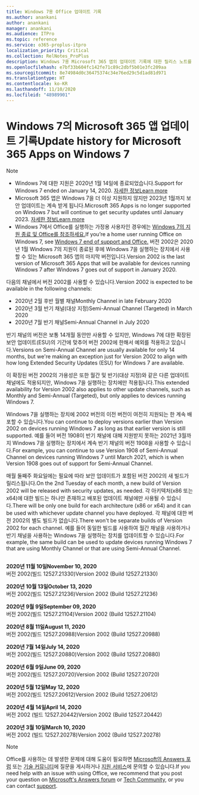 ```yaml
---
title: Windows 7용 Office 업데이트 기록
ms.author: anankani
author: anankani
manager: anankani
ms.audience: ITPro
ms.topic: reference
ms.service: o365-proplus-itpro
localization_priority: Critical
ms.collection: RelNotes_ProPlus
description: Windows 7용 Microsoft 365 앱의 업데이트 기록에 대한 릴리스 노트를 고객에게 제공합니다.
ms.openlocfilehash: e7bf33b604fc142fe71c89c2dbf5b01e3fc209aa
ms.sourcegitcommit: 8e74984d0c36475374c34e76ed29c5d1ad81d971
ms.translationtype: HT
ms.contentlocale: ko-KR
ms.lasthandoff: 11/10/2020
ms.locfileid: "48989901"
---
```

# <a name="update-history-for-microsoft-365-apps-on-windows-7"></a><span data-ttu-id="25ed4-103">Windows 7의 Microsoft 365 앱 업데이트 기록</span><span class="sxs-lookup"><span data-stu-id="25ed4-103">Update history for Microsoft 365 Apps on Windows 7</span></span> 

 > [!NOTE]
>
>- <span data-ttu-id="25ed4-104">Windows 7에 대한 지원은 2020년 1월 14일에 종료되었습니다.</span><span class="sxs-lookup"><span data-stu-id="25ed4-104">Support for Windows 7 ended on January 14, 2020.</span></span> [<span data-ttu-id="25ed4-105">자세한 정보</span><span class="sxs-lookup"><span data-stu-id="25ed4-105">Learn more</span></span>](https://www.microsoft.com/microsoft-365/windows/end-of-windows-7-support?rtc=1)
>- <span data-ttu-id="25ed4-106">Microsoft 365 앱은 Windows 7을 더 이상 지원하지 않지만 2023년 1월까지 보안 업데이트는 계속 받게 됩니다.</span><span class="sxs-lookup"><span data-stu-id="25ed4-106">Microsoft 365 Apps is no longer supported on Windows 7 but will continue to get security updates until January 2023.</span></span> [<span data-ttu-id="25ed4-107">자세한 정보</span><span class="sxs-lookup"><span data-stu-id="25ed4-107">Learn more</span></span>](https://docs.microsoft.com/DeployOffice/windows-7-support)
>- <span data-ttu-id="25ed4-108">Windows 7에서 Office를 실행하는 가정용 사용자인 경우에는 [Windows 7의 지원 종료 및 Office를 참조하세요.](https://support.office.com/en-us/article/windows-7-end-of-support-and-office-78f20fab-b57b-44d7-8368-06a8493f3cb9?ui=en-US&rs=en-US&ad=US)</span><span class="sxs-lookup"><span data-stu-id="25ed4-108">If you’re a home user running Office on Windows 7, see [Windows 7 end of support and Office.](https://support.office.com/en-us/article/windows-7-end-of-support-and-office-78f20fab-b57b-44d7-8368-06a8493f3cb9?ui=en-US&rs=en-US&ad=US)</span></span>
<span data-ttu-id="25ed4-109">버전 2002은 2020년 1월 Windows 7의 지원이 종료된 후에 Windows 7을 실행하는 장치에서 사용할 수 있는 Microsoft 365 앱의 마지막 버전입니다.</span><span class="sxs-lookup"><span data-stu-id="25ed4-109">Version 2002 is the last version of Microsoft 365 Apps that will be available for devices running Windows 7 after Windows 7 goes out of support in January 2020.</span></span>  

<span data-ttu-id="25ed4-110">다음의 채널에서 버전 2002를 사용할 수 있습니다.</span><span class="sxs-lookup"><span data-stu-id="25ed4-110">Version 2002 is expected to be available in the following channels:</span></span>
- <span data-ttu-id="25ed4-111">2020년 2월 후반 월별 채널</span><span class="sxs-lookup"><span data-stu-id="25ed4-111">Monthly Channel in late February 2020</span></span>
- <span data-ttu-id="25ed4-112">2020년 3월 반기 채널(대상 지정)</span><span class="sxs-lookup"><span data-stu-id="25ed4-112">Semi-Annual Channel (Targeted) in March 2020</span></span>
- <span data-ttu-id="25ed4-113">2020년 7월 반기 채널</span><span class="sxs-lookup"><span data-stu-id="25ed4-113">Semi-Annual Channel in July 2020</span></span>

<span data-ttu-id="25ed4-114">반기 채널의 버전은 보통 14개월 동안만 사용할 수 있지만, Windows 7에 대한 확장된 보안 업데이트(ESU)의 기간에 맞추어 버전 2002에 한해서 예외를 적용하고 있습니다.</span><span class="sxs-lookup"><span data-stu-id="25ed4-114">Versions on Semi-Annual Channel are usually available for only 14 months, but we're making an exception just for Version 2002 to align with how long Extended Security Updates (ESU) for Windows 7 are available.</span></span>

<span data-ttu-id="25ed4-115">이 확장된 버전 2002의 가용성은 또한 월간 및 반기(대상 지정)와 같은 다른 업데이트 채널에도 적용되지만, Windows 7을 실행하는 장치에만 적용됩니다.</span><span class="sxs-lookup"><span data-stu-id="25ed4-115">This extended availability for Version 2002 also applies to other update channels, such as Monthly and Semi-Annual (Targeted), but only applies to devices running Windows 7.</span></span>

<span data-ttu-id="25ed4-116">Windows 7을 실행하는 장치에 2002 버전의 이전 버전이 여전히 지원되는 한 계속 배포할 수 있습니다.</span><span class="sxs-lookup"><span data-stu-id="25ed4-116">You can continue to deploy versions earlier than Version 2002 on devices running Windows 7 as long as that earlier version is still supported.</span></span> <span data-ttu-id="25ed4-117">예를 들어 버전 1908이 반기 채널에 대해 지원받지 못하는 2021년 3월까지 Windows 7을 실행하는 장치에서 계속 반기 채널의 버전 1908을 사용할 수 있습니다.</span><span class="sxs-lookup"><span data-stu-id="25ed4-117">For example, you can continue to use Version 1908 of Semi-Annual Channel on devices running Windows 7 until March 2021, which is when Version 1908 goes out of support for Semi-Annual Channel.</span></span>

<span data-ttu-id="25ed4-118">매월 둘째주 화요일에는 필요에 따라 보안 업데이트가 포함된 버전 2002의 새 빌드가 릴리스됩니다.</span><span class="sxs-lookup"><span data-stu-id="25ed4-118">On the 2nd Tuesday of each month, a new build of Version 2002 will be released with security updates, as needed.</span></span> <span data-ttu-id="25ed4-119">각 아키텍처(x86 또는 x64)에 대한 빌드는 하나만 존재하고 배포된 업데이트 채널에만 사용될 수 있습니다.</span><span class="sxs-lookup"><span data-stu-id="25ed4-119">There will be only one build for each architecture (x86 or x64) and it can be used with whichever update channel you have deployed.</span></span> <span data-ttu-id="25ed4-120">각 채널에 대한 버전 2002의 별도 빌드가 없습니다.</span><span class="sxs-lookup"><span data-stu-id="25ed4-120">There won't be separate builds of Version 2002 for each channel.</span></span> <span data-ttu-id="25ed4-121">예를 들어 동일한 빌드를 사용하여 월간 채널을 사용하거나 반기 채널을 사용하는 Windows 7을 실행하는 장치를 업데이트할 수 있습니다.</span><span class="sxs-lookup"><span data-stu-id="25ed4-121">For example, the same build can be used to update devices running Windows 7 that are using Monthly Channel or that are using Semi-Annual Channel.</span></span>

##

[//]: # (제거하지 마세요)

<span data-ttu-id="25ed4-123">**2020년 11월 10일**</span><span class="sxs-lookup"><span data-stu-id="25ed4-123">**November 10, 2020**</span></span><br/>
<span data-ttu-id="25ed4-124">버전 2002(빌드 12527.21330)</span><span class="sxs-lookup"><span data-stu-id="25ed4-124">Version 2002 (Build 12527.21330)</span></span><br/>

<span data-ttu-id="25ed4-125">**2020년 10월 13일**</span><span class="sxs-lookup"><span data-stu-id="25ed4-125">**October 13, 2020**</span></span><br/>
<span data-ttu-id="25ed4-126">버전 2002(빌드 12527.21236)</span><span class="sxs-lookup"><span data-stu-id="25ed4-126">Version 2002 (Build 12527.21236)</span></span><br/>

<span data-ttu-id="25ed4-127">**2020년 9월 9일**</span><span class="sxs-lookup"><span data-stu-id="25ed4-127">**September 09, 2020**</span></span><br/>
<span data-ttu-id="25ed4-128">버전 2002(빌드 12527.21104)</span><span class="sxs-lookup"><span data-stu-id="25ed4-128">Version 2002 (Build 12527.21104)</span></span><br/>

<span data-ttu-id="25ed4-129">**2020년 8월 11일**</span><span class="sxs-lookup"><span data-stu-id="25ed4-129">**August 11, 2020**</span></span><br/>
<span data-ttu-id="25ed4-130">버전 2002(빌드 12527.20988)</span><span class="sxs-lookup"><span data-stu-id="25ed4-130">Version 2002 (Build 12527.20988)</span></span><br/>

<span data-ttu-id="25ed4-131">**2020년 7월 14일**</span><span class="sxs-lookup"><span data-stu-id="25ed4-131">**July 14, 2020**</span></span><br/>
<span data-ttu-id="25ed4-132">버전 2002(빌드 12527.20880)</span><span class="sxs-lookup"><span data-stu-id="25ed4-132">Version 2002 (Build 12527.20880)</span></span><br/>

<span data-ttu-id="25ed4-133">**2020년 6월 9일**</span><span class="sxs-lookup"><span data-stu-id="25ed4-133">**June 09, 2020**</span></span><br/>
<span data-ttu-id="25ed4-134">버전 2002(빌드 12527.20720)</span><span class="sxs-lookup"><span data-stu-id="25ed4-134">Version 2002 (Build 12527.20720)</span></span><br/>

<span data-ttu-id="25ed4-135">**2020년 5월 12일**</span><span class="sxs-lookup"><span data-stu-id="25ed4-135">**May 12, 2020**</span></span><br/>
<span data-ttu-id="25ed4-136">버전 2002(빌드 12527.20612)</span><span class="sxs-lookup"><span data-stu-id="25ed4-136">Version 2002 (Build 12527.20612)</span></span><br/>

<span data-ttu-id="25ed4-137">**2020년 4월 14일**</span><span class="sxs-lookup"><span data-stu-id="25ed4-137">**April 14, 2020**</span></span><br/>
<span data-ttu-id="25ed4-138">버전 2002 (빌드 12527.20442)</span><span class="sxs-lookup"><span data-stu-id="25ed4-138">Version 2002 (Build 12527.20442)</span></span><br/>

<span data-ttu-id="25ed4-139">**2020년 3월 10일**</span><span class="sxs-lookup"><span data-stu-id="25ed4-139">**March 10, 2020**</span></span><br/>
<span data-ttu-id="25ed4-140">버전 2002 (빌드 12527.20278)</span><span class="sxs-lookup"><span data-stu-id="25ed4-140">Version 2002 (Build 12527.20278)</span></span><br/>




> [!NOTE]
> <span data-ttu-id="25ed4-141">Office를 사용하는 데 발생한 문제에 대해 도움이 필요하면 [Microsoft의 Answers 포럼](https://answers.microsoft.com/) 또는 [기술 커뮤니티](https://techcommunity.microsoft.com/)에 질문을 게시하거나 [지원 서비스](https://support.microsoft.com/contactus)에 문의할 수 있습니다.</span><span class="sxs-lookup"><span data-stu-id="25ed4-141">If you need help with an issue with using Office, we recommend that you post your question on [Microsoft's Answers forum](https://answers.microsoft.com/) or [Tech Community](https://techcommunity.microsoft.com/), or you can contact [support](https://support.microsoft.com/contactus).</span></span>
